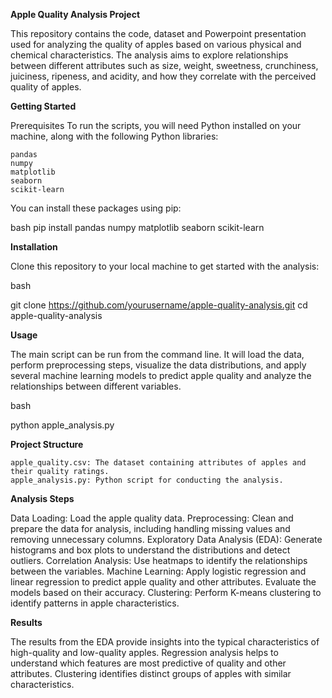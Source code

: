 **Apple Quality Analysis Project**

This repository contains the code, dataset and Powerpoint presentation used for analyzing the quality of apples based on various physical and chemical characteristics. The analysis aims to explore relationships between different attributes such as size, weight, sweetness, crunchiness, juiciness, ripeness, and acidity, and how they correlate with the perceived quality of apples.

**Getting Started**

Prerequisites
To run the scripts, you will need Python installed on your machine, along with the following Python libraries:

    pandas
    numpy
    matplotlib
    seaborn
    scikit-learn

You can install these packages using pip:

bash
pip install pandas numpy matplotlib seaborn scikit-learn

**Installation**

Clone this repository to your local machine to get started with the analysis:

bash

git clone https://github.com/yourusername/apple-quality-analysis.git
cd apple-quality-analysis

**Usage**

The main script can be run from the command line. It will load the data, perform preprocessing steps, visualize the data distributions, and apply several machine learning models to predict apple quality and analyze the relationships between different variables.

bash

python apple_analysis.py

**Project Structure**

    apple_quality.csv: The dataset containing attributes of apples and their quality ratings.
    apple_analysis.py: Python script for conducting the analysis.

**Analysis Steps**

Data Loading: Load the apple quality data.
Preprocessing: Clean and prepare the data for analysis, including handling missing values and removing unnecessary columns.
Exploratory Data Analysis (EDA): Generate histograms and box plots to understand the distributions and detect outliers.
Correlation Analysis: Use heatmaps to identify the relationships between the variables.
Machine Learning: Apply logistic regression and linear regression to predict apple quality and other attributes. Evaluate the models based on their accuracy.
Clustering: Perform K-means clustering to identify patterns in apple characteristics.

**Results**

The results from the EDA provide insights into the typical characteristics of high-quality and low-quality apples.
Regression analysis helps to understand which features are most predictive of quality and other attributes.
Clustering identifies distinct groups of apples with similar characteristics.
